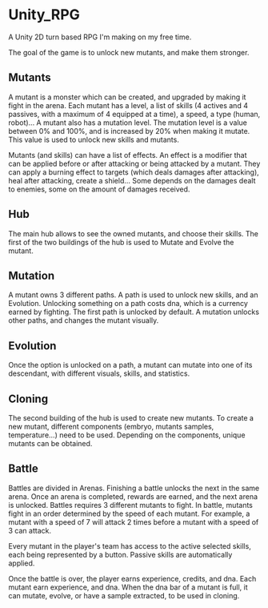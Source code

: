 # Unity_RPG

A Unity 2D turn based RPG I'm making on my free time.

The goal of the game is to unlock new mutants, and make them stronger.

## Mutants

A mutant is a monster which can be created, and upgraded by making it fight in the arena.
Each mutant has a level, a list of skills (4 actives and 4 passives, with a maximum of 4 equipped at a time), a speed, a type (human, robot)...
A mutant also has a mutation level. The mutation level is a value between 0% and 100%, and is increased by 20% when making it mutate. This value is used to unlock new skills and mutants.

Mutants (and skills) can have a list of effects.
An effect is a modifier that can be applied before or after attacking or being attacked by a mutant.
They can apply a burning effect to targets (which deals damages after attacking), heal after attacking, create a shield...
Some depends on the damages dealt to enemies, some on the amount of damages received.

## Hub

The main hub allows to see the owned mutants, and choose their skills.
The first of the two buildings of the hub is used to Mutate and Evolve the mutant.

## Mutation

A mutant owns 3 different paths. A path is used to unlock new skills, and an Evolution. Unlocking something on a path costs dna, which is a currency earned by fighting.
The first path is unlocked by default.
A mutation unlocks other paths, and changes the mutant visually.

## Evolution

Once the option is unlocked on a path, a mutant can mutate into one of its descendant, with different visuals, skills, and statistics.

## Cloning

The second building of the hub is used to create new mutants. To create a new mutant, different components (embryo, mutants samples, temperature...) need to be used.
Depending on the components, unique mutants can be obtained.

## Battle

Battles are divided in Arenas. Finishing a battle unlocks the next in the same arena. Once an arena is completed, rewards are earned, and the next arena is unlocked.
Battles requires 3 different mutants to fight. 
In battle, mutants fight in an order determined by the speed of each mutant. For example, a mutant with a speed of 7 will attack 2 times before a mutant with a speed of 3 can attack.

Every mutant in the player's team has access to the active selected skills, each being represented by a button. Passive skills are automatically applied.

Once the battle is over, the player earns experience, credits, and dna.
Each mutant earn experience, and dna. When the dna bar of a mutant is full, it can mutate, evolve, or have a sample extracted, to be used in cloning.
